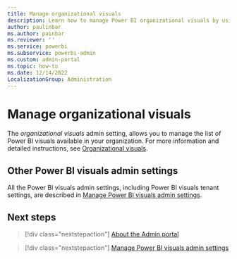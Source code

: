 ```yaml
---
title: Manage organizational visuals
description: Learn how to manage Power BI organizational visuals by using the admin settings and where to find more information.
author: paulinbar
ms.author: painbar
ms.reviewer: ''
ms.service: powerbi
ms.subservice: powerbi-admin
ms.custom: admin-portal
ms.topic: how-to
ms.date: 12/14/2022
LocalizationGroup: Administration
---
```


# Manage organizational visuals

The *organizational visuals* admin setting, allows you to manage the list of Power BI visuals available in your organization. For more information and detailed instructions, see [Organizational visuals](organizational-visuals.md#organizational-visuals).

## Other Power BI visuals admin settings

All the Power BI visuals admin settings, including Power BI visuals tenant settings, are described in [Manage Power BI visuals admin settings](organizational-visuals.md).

## Next steps

>[!div class="nextstepaction"]
>[About the Admin portal](service-admin-portal.md)

>[!div class="nextstepaction"]
>[Manage Power BI visuals admin settings](organizational-visuals.md)
